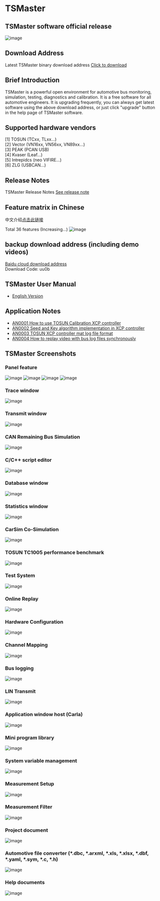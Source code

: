# TSMaster
## TSMaster software official release
![image](https://github.com/TOSUN-Shanghai/TSMaster/blob/main/images/TSMaster.png)

## Download Address
Latest TSMaster binary download address [Click to download](http://www.tosun.tech/TOSUNSoftware/TSMaster_Setup_beta.exe)

## Brief Introduction
TSMaster is a powerful open environment for automotive bus monitoring, simulation, testing, diagnostics and calibration. It is a free software for all automotive engineers. It is upgrading frequently, you can always get latest software using the above download address, or just click "upgrade" button in the help page of TSMaster software.

## Supported hardware vendors
[1] TOSUN (TCxx, TLxx...)  
[2] Vector (VN16xx, VN56xx, VN89xx...)  
[3] PEAK (PCAN USB)  
[4] Kvaser (Leaf...)  
[5] Intrepidcs (neo VIFIRE...)  
[6] ZLG (USBCAN...)  

## Release Notes
TSMaster Release Notes [See release note](https://github.com/TOSUN-Shanghai/TSMaster/blob/main/TSMaster_release_en.md)

## Feature matrix in Chinese
中文介绍[点击此链接](https://github.com/TOSUN-Shanghai/TSMaster/blob/main/TSMaster_features_cn.md)

Total 36 features (Increasing...)
![image](https://github.com/TOSUN-Shanghai/TSMaster/blob/main/images/About.png)

## backup download address (including demo videos)
[Baidu cloud download address](https://pan.baidu.com/s/1kKucGz0hhcCSt44qGBTFrA)  
Download Code: uu0b

## TSMaster User Manual
- [English Version](https://github.com/TOSUN-Shanghai/TSMaster/blob/main/manual/TSMaster_um_en.md)

## Application Notes
- [AN0001 How to use TOSUN Calibration XCP controller](https://github.com/TOSUN-Shanghai/TSMaster/blob/main/AN/AN0001.md)
- [AN0002 Seed and Key algorithm implementation in XCP controller](https://github.com/TOSUN-Shanghai/TSMaster/blob/main/AN/AN0002.md)
- [AN0003 TOSUN XCP controller mat log file format](https://github.com/TOSUN-Shanghai/TSMaster/blob/main/AN/AN0003.md)
- [AN0004 How to replay video with bus log files synchronously](https://github.com/TOSUN-Shanghai/TSMaster/blob/main/AN/AN0004.md)

## TSMaster Screenshots

### Panel feature
![image](https://github.com/TOSUN-Shanghai/TSMaster/blob/main/images/Panels1.png)
![image](https://github.com/TOSUN-Shanghai/TSMaster/blob/main/images/Panels2.png)
![image](https://github.com/TOSUN-Shanghai/TSMaster/blob/main/images/Panels3.png)
![image](https://github.com/TOSUN-Shanghai/TSMaster/blob/main/images/Panels4.png)

### Trace window
![image](https://github.com/TOSUN-Shanghai/TSMaster/blob/main/images/Trace.png)

### Transmit window
![image](https://github.com/TOSUN-Shanghai/TSMaster/blob/main/images/Transmit.png)

### CAN Remaining Bus Simulation
![image](https://github.com/TOSUN-Shanghai/TSMaster/blob/main/images/CANRBS.png)

### C/C++ script editor
![image](https://github.com/TOSUN-Shanghai/TSMaster/blob/main/images/Cpp.png)

### Database window
![image](https://github.com/TOSUN-Shanghai/TSMaster/blob/main/images/CANDatabase.png)

### Statistics window
![image](https://github.com/TOSUN-Shanghai/TSMaster/blob/main/images/CANStatistics.png)

### CarSim Co-Simulation
![image](https://github.com/TOSUN-Shanghai/TSMaster/blob/main/images/CarSimCosimulation.png)

### TOSUN TC1005 performance benchmark
![image](https://github.com/TOSUN-Shanghai/TSMaster/blob/main/images/TC1005Performance.png)

### Test System
![image](https://github.com/TOSUN-Shanghai/TSMaster/blob/main/images/TestSystem.png)

### Online Replay
![image](https://github.com/TOSUN-Shanghai/TSMaster/blob/main/images/OnlineReplay.png)

### Hardware Configuration
![image](https://github.com/TOSUN-Shanghai/TSMaster/blob/main/images/Hardware.png)

### Channel Mapping
![image](https://github.com/TOSUN-Shanghai/TSMaster/blob/main/images/ChannelMapping.png)

### Bus logging
![image](https://github.com/TOSUN-Shanghai/TSMaster/blob/main/images/Logging.png)

### LIN Transmit
![image](https://github.com/TOSUN-Shanghai/TSMaster/blob/main/images/LINTransmit.png)

### Application window host (Carla)
![image](https://github.com/TOSUN-Shanghai/TSMaster/blob/main/images/AppHost.png)

### Mini program library
![image](https://github.com/TOSUN-Shanghai/TSMaster/blob/main/images/MpLib.png)

### System variable management
![image](https://github.com/TOSUN-Shanghai/TSMaster/blob/main/images/SysVar.png)

### Measurement Setup
![image](https://github.com/TOSUN-Shanghai/TSMaster/blob/main/images/MeasurementSetup.png)

### Measurement Filter
![image](https://github.com/TOSUN-Shanghai/TSMaster/blob/main/images/MeasurementFilter.png)

### Project document
![image](https://github.com/TOSUN-Shanghai/TSMaster/blob/main/images/Document.png)

### Automotive file converter (*.dbc, *.arxml, *.xls, *.xlsx, *.dbf, *.yaml, *.sym, *.c, *.h)
![image](https://github.com/TOSUN-Shanghai/TSMaster/blob/main/images/AutomotiveFileConverter.png)

### Help documents
![image](https://github.com/TOSUN-Shanghai/TSMaster/blob/main/images/HelpDoc.png)
